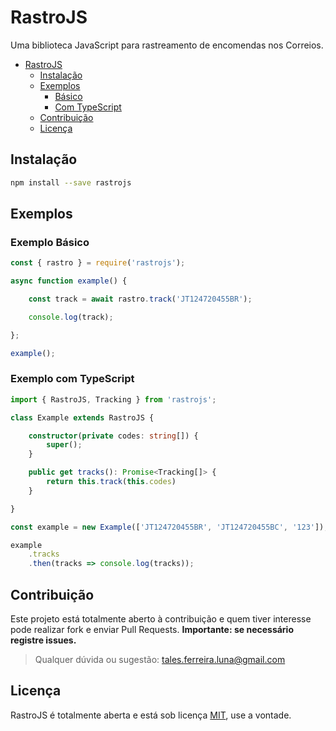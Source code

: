 # RastroJS

Uma biblioteca JavaScript para rastreamento de encomendas nos Correios.

- [RastroJS](#rastrojs)
  - [Instalação](#instalação)
  - [Exemplos](#exemplos)
    - [Básico](#exemplo-básico)
    - [Com TypeScript](#exemplo-com-typescript)
  - [Contribuição](#constribuição)
  - [Licença](#licença)


## Instalação
```sh
npm install --save rastrojs
```

## Exemplos

### Exemplo Básico

```js
const { rastro } = require('rastrojs');

async function example() {

    const track = await rastro.track('JT124720455BR');

    console.log(track);

};

example();

```

### Exemplo com TypeScript

```typescript
import { RastroJS, Tracking } from 'rastrojs';

class Example extends RastroJS {

    constructor(private codes: string[]) {
        super();
    }

    public get tracks(): Promise<Tracking[]> {
        return this.track(this.codes)
    }

}

const example = new Example(['JT124720455BR', 'JT124720455BC', '123']);

example
    .tracks
    .then(tracks => console.log(tracks));
```

## Contribuição

Este projeto está totalmente aberto à contribuição e quem tiver interesse pode realizar fork e enviar Pull Requests. **Importante: se necessário registre issues.**

> Qualquer dúvida ou sugestão: tales.ferreira.luna@gmail.com

## Licença

RastroJS é totalmente aberta e está sob licença [MIT](./LICENSE), use a vontade.

